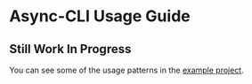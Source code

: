 # Async-CLI Usage Guide

## Still Work In Progress

You can see some of the usage patterns in the [example project](exampleProject/exampleProject.md).

